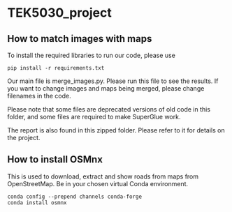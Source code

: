 # TEK5030_project

## How to match images with maps
To install the required libraries to run our code, please use 
```
pip install -r requirements.txt
```

Our main file is merge_images.py. Please run this file to see the results. If you want to change images and maps being merged, please change filenames in the code. 

Please note that some files are deprecated versions of old code in this folder, and some files are required to make SuperGlue work. 

The report is also found in this zipped folder. Please refer to it for details on the project. 

## How to install OSMnx
This is used to download, extract and show roads from maps from OpenStreetMap.
Be in your chosen virtual Conda environment.
```
conda config --prepend channels conda-forge
conda install osmnx
```